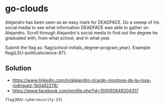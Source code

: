 # go-clouds

Alejandro has been seen as an easy mark for DEADFACE. 
Do a sweep of his social media to see what information DEADFACE was able to gather on Alejandro. 
Scroll through Alejandro's social media to find out the degree he graduated with, from what school, and in what year.

Submit the flag as: flag{school-initials_degree-program_year}. Example: flag{LSU-politicalscience-87}.

## Solution

- https://www.linkedin.com/in/alejandro-ricardo-montoya-de-la-rosa-rodriguez-1b0a92278/
- https://www.facebook.com/profile.php?id=100092649204317

`flag{NVU-cybersecurity-23}`
